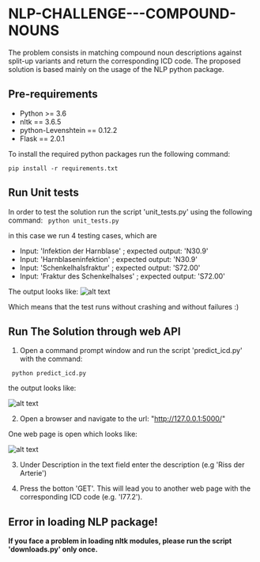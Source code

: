 # NLP-CHALLENGE---COMPOUND-NOUNS
The problem consists in matching compound noun descriptions against split-up variants and return the corresponding ICD code. The proposed solution is based mainly on the usage of the NLP python package.

## Pre-requirements

* Python >= 3.6
* nltk == 3.6.5
* python-Levenshtein == 0.12.2
* Flask == 2.0.1

To install the required python packages run the following command:

``` pip install -r requirements.txt ```
## Run Unit tests
In order to test the solution run the script 'unit_tests.py' using the following command:
``` python unit_tests.py```

in this case we run 4 testing cases, which are 
* Input: 'Infektion der Harnblase'	; expected output: 'N30.9'
* Input: 'Harnblaseninfektion'		; expected output: 'N30.9'
* Input: 'Schenkelhalsfraktur'		; expected output: 'S72.00'
* Input: 'Fraktur des Schenkelhalses'	; expected output: 'S72.00'

The output looks like:
![alt text](https://github.com/FeryelZoghlamii/NLP-CHALLENGE---COMPOUND-NOUNS/blob/master/unit_tests.PNG?raw=true)

Which means that the test runs without crashing and without failures :)

## Run The Solution through web API
1. Open a command prompt window and run the script 'predict_icd.py' with the command:

``` python predict_icd.py```

the output looks like:

![alt text](https://github.com/FeryelZoghlamii/NLP-CHALLENGE---COMPOUND-NOUNS/blob/master/server_url.PNG?raw=true)

2. Open a browser and navigate to the url: "http://127.0.0.1:5000/"

One web page is open which looks like:

![alt text](https://github.com/FeryelZoghlamii/NLP-CHALLENGE---COMPOUND-NOUNS/blob/master/web_page.PNG?raw=true)

3. Under Description in the text field enter the description (e.g 'Riss der Arterie')

4. Press the botton 'GET'. This will lead you to another web page with the corresponding ICD code (e.g. 'I77.2').



## Error in loading NLP package!
**If you face a problem in loading nltk modules, please run the script 'downloads.py' only once.**
